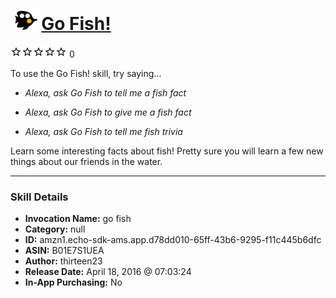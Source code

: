 # &nbsp;<img src="skill_icon" alt="Go Fish! icon" width="36"> [Go Fish!](http://alexa.amazon.com/#skills/amzn1.echo-sdk-ams.app.d78dd010-65ff-43b6-9295-f11c445b6dfc)
![0 stars](../../images/ic_star_border_black_18dp_1x.png)![0 stars](../../images/ic_star_border_black_18dp_1x.png)![0 stars](../../images/ic_star_border_black_18dp_1x.png)![0 stars](../../images/ic_star_border_black_18dp_1x.png)![0 stars](../../images/ic_star_border_black_18dp_1x.png) 0

To use the Go Fish! skill, try saying...

* *Alexa, ask Go Fish to tell me a fish fact*

* *Alexa, ask Go Fish to give me a fish fact*

* *Alexa, ask Go Fish to tell me fish trivia*

Learn some interesting facts about fish! Pretty sure you will learn a few new things about our friends in the water.

***

### Skill Details

* **Invocation Name:** go fish
* **Category:** null
* **ID:** amzn1.echo-sdk-ams.app.d78dd010-65ff-43b6-9295-f11c445b6dfc
* **ASIN:** B01E7S1UEA
* **Author:** thirteen23
* **Release Date:** April 18, 2016 @ 07:03:24
* **In-App Purchasing:** No

